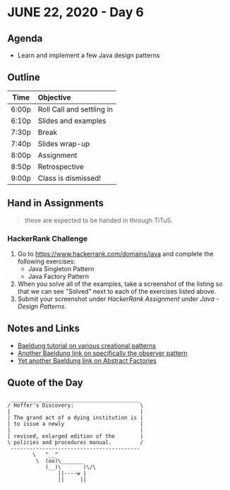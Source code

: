 # JUNE 22, 2020 - Day 6

## Agenda

- Learn and implement a few Java design patterns

## Outline

| Time   | Objective                        |
| -------|:---------------------------------|
| 6:00p  | Roll Call and settling in        |
| 6:10p  | Slides and examples              |
| 7:30p  | Break                            |
| 7:40p  | Slides wrap-up                   |
| 8:00p  | Assignment                       |
| 8:50p  | Retrospective                    |
| 9:00p  | Class is dismissed!              |

<!-- ## Lab -->

## Hand in Assignments
>these are expected to be handed in through TiTuS.

### HackerRank Challenge

1. Go to https://www.hackerrank.com/domains/java and complete the following exercises:
    - Java Singleton Pattern
    - Java Factory Pattern
2. When you solve all of the examples, take a screenshot of the listing so that we can see "Solved" next to each of the exercises listed above.
3. Submit your screenshot under *HackerRank Assignment* under *Java - Design Patterns*.

## Notes and Links

- [Baeldung tutorial on various creational patterns](https://www.baeldung.com/creational-design-patterns)
- [Another Baeldung link on specifically the observer pattern](https://www.baeldung.com/java-observer-pattern)
- [Yet another Baeldung link on Abstract Factories](https://www.baeldung.com/java-abstract-factory-pattern)

## Quote of the Day

```
 _________________________________________
/ Hoffer's Discovery:                     \
|                                         |
| The grand act of a dying institution is |
| to issue a newly                        |
|                                         |
| revised, enlarged edition of the        |
\ policies and procedures manual.         /
 -----------------------------------------
        \   ^__^
         \  (oo)\_______
            (__)\       )\/\
                ||----w |
                ||     ||

```
